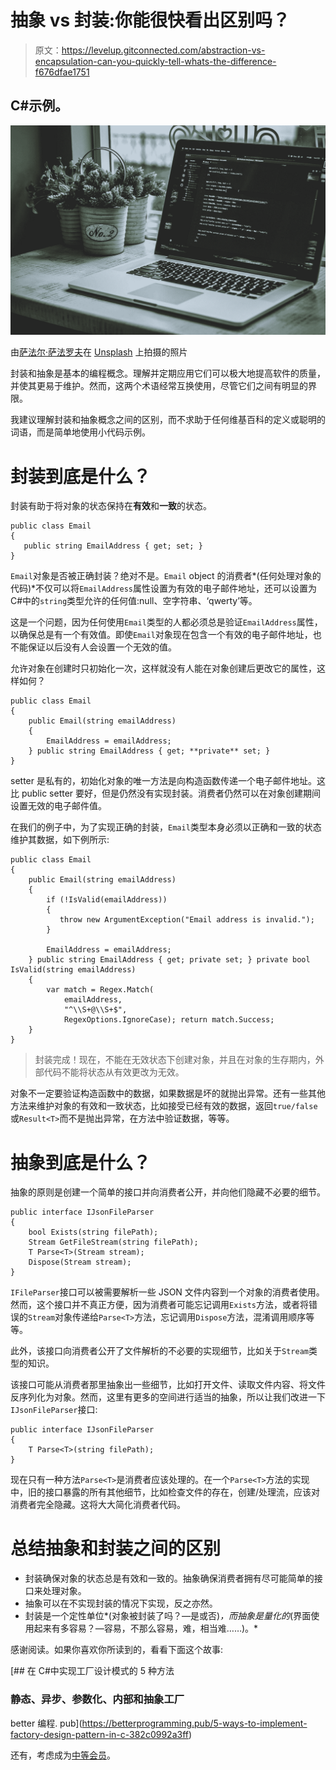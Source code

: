 # 抽象 vs 封装:你能很快看出区别吗？

> 原文：<https://levelup.gitconnected.com/abstraction-vs-encapsulation-can-you-quickly-tell-whats-the-difference-f676dfae1751>

## C#示例。

![](img/5e8e9a85671ce8e47907087008fee6ad.png)

由[萨法尔·萨法罗夫](https://unsplash.com/@safarslife?utm_source=medium&utm_medium=referral)在 [Unsplash](https://unsplash.com?utm_source=medium&utm_medium=referral) 上拍摄的照片

封装和抽象是基本的编程概念。理解并定期应用它们可以极大地提高软件的质量，并使其更易于维护。然而，这两个术语经常互换使用，尽管它们之间有明显的界限。

我建议理解封装和抽象概念之间的区别，而不求助于任何维基百科的定义或聪明的词语，而是简单地使用小代码示例。

# 封装到底是什么？

封装有助于将对象的状态保持在**有效**和**一致**的状态。

```
public class Email
{
   public string EmailAddress { get; set; }
}
```

`Email`对象是否被正确封装？绝对不是。`Email` object 的消费者*(任何处理对象的代码)*不仅可以将`EmailAddress`属性设置为有效的电子邮件地址，还可以设置为 C#中的`string`类型允许的任何值:null、空字符串、‘qwerty’等。

这是一个问题，因为任何使用`Email`类型的人都必须总是验证`EmailAddress`属性，以确保总是有一个有效值。即使`Email`对象现在包含一个有效的电子邮件地址，也不能保证以后没有人会设置一个无效的值。

允许对象在创建时只初始化一次，这样就没有人能在对象创建后更改它的属性，这样如何？

```
public class Email
{
    public Email(string emailAddress)
    {
        EmailAddress = emailAddress;
    } public string EmailAddress { get; **private** set; }
}
```

setter 是私有的，初始化对象的唯一方法是向构造函数传递一个电子邮件地址。这比 public setter 要好，但是仍然没有实现封装。消费者仍然可以在对象创建期间设置无效的电子邮件值。

在我们的例子中，为了实现正确的封装，`Email`类型本身必须以正确和一致的状态维护其数据，如下例所示:

```
public class Email
{
    public Email(string emailAddress) 
    {
        if (!IsValid(emailAddress))
        {
           throw new ArgumentException("Email address is invalid.");
        }

        EmailAddress = emailAddress;
    } public string EmailAddress { get; private set; } private bool IsValid(string emailAddress)
    {
        var match = Regex.Match(
            emailAddress,
            "^\\S+@\\S+$",
            RegexOptions.IgnoreCase); return match.Success;
    }
}
```

> 封装完成！现在，不能在无效状态下创建对象，并且在对象的生存期内，外部代码不能将状态从有效更改为无效。

对象不一定要验证构造函数中的数据，如果数据是坏的就抛出异常。还有一些其他方法来维护对象的有效和一致状态，比如接受已经有效的数据，返回`true/false`或`Result<T>`而不是抛出异常，在方法中验证数据，等等。

# 抽象到底是什么？

抽象的原则是创建一个简单的接口并向消费者公开，并向他们隐藏不必要的细节。

```
public interface IJsonFileParser
{
    bool Exists(string filePath);
    Stream GetFileStream(string filePath);
    T Parse<T>(Stream stream);
    Dispose(Stream stream);
}
```

`IFileParser`接口可以被需要解析一些 JSON 文件内容到一个对象的消费者使用。然而，这个接口并不真正方便，因为消费者可能忘记调用`Exists`方法，或者将错误的`Stream`对象传递给`Parse<T>`方法，忘记调用`Dispose`方法，混淆调用顺序等等。

此外，该接口向消费者公开了文件解析的不必要的实现细节，比如关于`Stream`类型的知识。

该接口可能从消费者那里抽象出一些细节，比如打开文件、读取文件内容、将文件反序列化为对象。然而，这里有更多的空间进行适当的抽象，所以让我们改进一下`IJsonFileParser`接口:

```
public interface IJsonFileParser
{
    T Parse<T>(string filePath); 
}
```

现在只有一种方法`Parse<T>`是消费者应该处理的。在一个`Parse<T>`方法的实现中，旧的接口暴露的所有其他细节，比如检查文件的存在，创建/处理流，应该对消费者完全隐藏。这将大大简化消费者代码。

# 总结抽象和封装之间的区别

*   封装确保对象的状态总是有效和一致的。抽象确保消费者拥有尽可能简单的接口来处理对象。
*   抽象可以在不实现封装的情况下实现，反之亦然。
*   封装是一个定性单位*(对象被封装了吗？—是或否)*，而抽象是量化的*(界面使用起来有多容易？—容易，不那么容易，难，相当难……)。*

感谢阅读。如果你喜欢你所读到的，看看下面这个故事:

[](https://betterprogramming.pub/5-ways-to-implement-factory-design-pattern-in-c-382c0992a3ff) [## 在 C#中实现工厂设计模式的 5 种方法

### 静态、异步、参数化、内部和抽象工厂

better 编程. pub](https://betterprogramming.pub/5-ways-to-implement-factory-design-pattern-in-c-382c0992a3ff) 

还有，考虑成为[中等会员](https://esashamathews.medium.com/membership)。